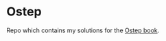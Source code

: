 # Ostep
Repo which contains my solutions for the [Ostep book](https://pages.cs.wisc.edu/~remzi/OSTEP/).